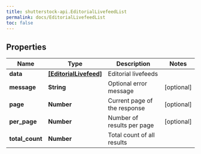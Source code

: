 ```yaml
---
title: shutterstock-api.EditorialLivefeedList
permalink: docs/EditorialLivefeedList
toc: false
---
```


## Properties

Name | Type | Description | Notes
------------ | ------------- | ------------- | -------------
**data** | [**[EditorialLivefeed]**](EditorialLivefeed) | Editorial livefeeds | 
**message** | **String** | Optional error message | [optional] 
**page** | **Number** | Current page of the response | [optional] 
**per_page** | **Number** | Number of results per page | [optional] 
**total_count** | **Number** | Total count of all results | 


